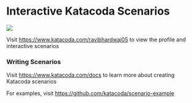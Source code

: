 # Interactive Katacoda Scenarios

[![](http://shields.katacoda.com/katacoda/ravibhardwaj05/count.svg)](https://www.katacoda.com/ravibhardwaj05 "Get your profile on Katacoda.com")

Visit https://www.katacoda.com/ravibhardwaj05 to view the profile and interactive scenarios

### Writing Scenarios
Visit https://www.katacoda.com/docs to learn more about creating Katacoda scenarios

For examples, visit https://github.com/katacoda/scenario-example
